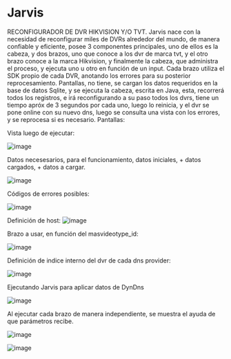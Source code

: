 # Jarvis
RECONFIGURADOR DE DVR HIKVISION Y/O TVT.
Jarvis nace con la necesidad de reconfigurar miles de DVRs alrededor del mundo, de manera confiable y eficiente, posee 3 componentes principales,
uno de ellos es la cabeza, y dos brazos, uno que conoce a los dvr de marca tvt, y el otro brazo conoce a la marca Hikvision, y finalmente la cabeza,
que administra el proceso, y ejecuta uno u otro en función de un input.
Cada brazo utiliza el SDK propio de cada DVR, anotando los errores para su posterior reprocesamiento.
Pantallas, no tiene, se cargan los datos requeridos en la base de datos Sqlite, y se ejecuta la cabeza, escrita en Java, esta, recorrerá todos los registros,
e irá reconfigurando a su paso todos los dvrs, tiene un tiempo apróx de 3 segundos por cada uno, luego lo reinicia, y el dvr se pone online con su nuevo dns, luego se 
consulta una vista con los errores, y se reprocesa si es necesario.
Pantallas:

Vista luego de ejecutar:

![image](https://user-images.githubusercontent.com/11530132/133651435-6674295d-d93f-4d42-94da-16004257c37b.png)


Datos necesesarios, para el funcionamiento, datos iniciales, + datos cargados, + datos a cargar.

![image](https://user-images.githubusercontent.com/11530132/133651212-58d4f1f7-42f0-48e4-abf8-2a8eee631d9b.png)


Códigos de errores posibles:

![image](https://user-images.githubusercontent.com/11530132/133648504-69657712-b64c-46ff-a209-08d791623ddb.png)

Definición de host:
![image](https://user-images.githubusercontent.com/11530132/133648647-1e50f925-3506-43a5-98d0-2a64b11b199a.png)

Brazo a usar, en función del masvideotype_id:

![image](https://user-images.githubusercontent.com/11530132/133648776-27f71a41-fae9-4cf6-aa66-c8dfab33be24.png)

Definición de indice interno del dvr de cada dns provider:

![image](https://user-images.githubusercontent.com/11530132/133648898-a20e9233-c66c-4ef4-bb44-10ad99866665.png)



Ejecutando Jarvis para aplicar datos de DynDns

![image](https://user-images.githubusercontent.com/11530132/133652571-fe0ee33f-e448-4da6-8c69-d293a75d48eb.png)


Al ejecutar cada brazo de manera independiente, se muestra el ayuda de que parámetros recibe.

![image](https://user-images.githubusercontent.com/11530132/133650091-d8edac58-ffaa-4b84-b692-0d9042b73e25.png)

![image](https://user-images.githubusercontent.com/11530132/133650200-63b7455f-e286-401a-9ccc-3a278f2000f6.png)






